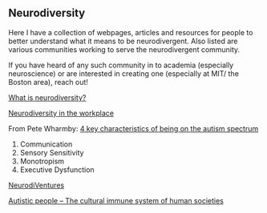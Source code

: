 ## Neurodiversity

Here I have a collection of webpages, articles and resources for people to better understand what it means to be neurodivergent. Also listed are various communities working to serve the neurodivergent community. 

If you have heard of any such community in to academia (especially neuroscience) or are interested in creating one (especially at MIT/ the Boston area), reach out!

<a href = 'https://autisticuk.org/neurodiversity/'> What is neurodiversity? </a>

<a href='https://hbr.org/2017/05/neurodiversity-as-a-competitive-advantage'>Neurodiversity in the workplace</a>

From Pete Wharmby: <a href = 'https://www.youtube.com/watch?v=OD-hvTVwJZQ' >4 key characteristics of being on the autism spectrum</a>

<ol>
<li>Communication
<li>Sensory Sensitivity
<li>Monotropism
<li>Executive Dysfunction
 </ol>

<a href = 'https://autcollab.org/community/neurodiventures/'> NeurodiVentures </a>

<a href = 'https://autcollab.org/2020/04/30/autism-the-cultural-immune-system-of-human-societies/'> Autistic people – The cultural immune system of human societies </a>
